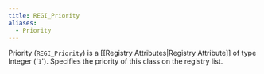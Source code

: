 ```yaml
---
title: REGI_Priority
aliases:
  - Priority
---
```


Priority (`REGI_Priority`) is a [[Registry Attributes|Registry Attribute]] of type Integer ('`I`').
Specifies the priority of this class on the registry list.
